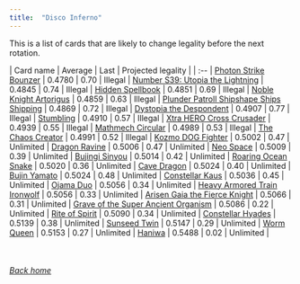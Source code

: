 ```yaml
---
title:  "Disco Inferno"
---
```


This is a list of cards that are likely to change legality before the next rotation.

| Card name | Average | Last | Projected legality |
| :-- |
[Photon Strike Bounzer](https://db.ygoprodeck.com/card/?search=Photon%20Strike%20Bounzer) | 0.4780 | 0.70 | Illegal |
[Number S39: Utopia the Lightning](https://db.ygoprodeck.com/card/?search=Number%20S39:%20Utopia%20the%20Lightning) | 0.4845 | 0.74 | Illegal |
[Hidden Spellbook](https://db.ygoprodeck.com/card/?search=Hidden%20Spellbook) | 0.4851 | 0.69 | Illegal |
[Noble Knight Artorigus](https://db.ygoprodeck.com/card/?search=Noble%20Knight%20Artorigus) | 0.4859 | 0.63 | Illegal |
[Plunder Patroll Shipshape Ships Shipping](https://db.ygoprodeck.com/card/?search=Plunder%20Patroll%20Shipshape%20Ships%20Shipping) | 0.4869 | 0.72 | Illegal |
[Dystopia the Despondent](https://db.ygoprodeck.com/card/?search=Dystopia%20the%20Despondent) | 0.4907 | 0.77 | Illegal |
[Stumbling](https://db.ygoprodeck.com/card/?search=Stumbling) | 0.4910 | 0.57 | Illegal |
[Xtra HERO Cross Crusader](https://db.ygoprodeck.com/card/?search=Xtra%20HERO%20Cross%20Crusader) | 0.4939 | 0.55 | Illegal |
[Mathmech Circular](https://db.ygoprodeck.com/card/?search=Mathmech%20Circular) | 0.4989 | 0.53 | Illegal |
[The Chaos Creator](https://db.ygoprodeck.com/card/?search=The%20Chaos%20Creator) | 0.4991 | 0.52 | Illegal |
[Kozmo DOG Fighter](https://db.ygoprodeck.com/card/?search=Kozmo%20DOG%20Fighter) | 0.5002 | 0.47 | Unlimited |
[Dragon Ravine](https://db.ygoprodeck.com/card/?search=Dragon%20Ravine) | 0.5006 | 0.47 | Unlimited |
[Neo Space](https://db.ygoprodeck.com/card/?search=Neo%20Space) | 0.5009 | 0.39 | Unlimited |
[Bujingi Sinyou](https://db.ygoprodeck.com/card/?search=Bujingi%20Sinyou) | 0.5014 | 0.42 | Unlimited |
[Roaring Ocean Snake](https://db.ygoprodeck.com/card/?search=Roaring%20Ocean%20Snake) | 0.5020 | 0.36 | Unlimited |
[Cave Dragon](https://db.ygoprodeck.com/card/?search=Cave%20Dragon) | 0.5024 | 0.40 | Unlimited |
[Bujin Yamato](https://db.ygoprodeck.com/card/?search=Bujin%20Yamato) | 0.5024 | 0.48 | Unlimited |
[Constellar Kaus](https://db.ygoprodeck.com/card/?search=Constellar%20Kaus) | 0.5036 | 0.45 | Unlimited |
[Ojama Duo](https://db.ygoprodeck.com/card/?search=Ojama%20Duo) | 0.5056 | 0.34 | Unlimited |
[Heavy Armored Train Ironwolf](https://db.ygoprodeck.com/card/?search=Heavy%20Armored%20Train%20Ironwolf) | 0.5056 | 0.33 | Unlimited |
[Arisen Gaia the Fierce Knight](https://db.ygoprodeck.com/card/?search=Arisen%20Gaia%20the%20Fierce%20Knight) | 0.5066 | 0.31 | Unlimited |
[Grave of the Super Ancient Organism](https://db.ygoprodeck.com/card/?search=Grave%20of%20the%20Super%20Ancient%20Organism) | 0.5086 | 0.22 | Unlimited |
[Rite of Spirit](https://db.ygoprodeck.com/card/?search=Rite%20of%20Spirit) | 0.5090 | 0.34 | Unlimited |
[Constellar Hyades](https://db.ygoprodeck.com/card/?search=Constellar%20Hyades) | 0.5139 | 0.38 | Unlimited |
[Sunseed Twin](https://db.ygoprodeck.com/card/?search=Sunseed%20Twin) | 0.5147 | 0.29 | Unlimited |
[Worm Queen](https://db.ygoprodeck.com/card/?search=Worm%20Queen) | 0.5153 | 0.27 | Unlimited |
[Haniwa](https://db.ygoprodeck.com/card/?search=Haniwa) | 0.5488 | 0.02 | Unlimited |

<br>

###### [Back home](index)